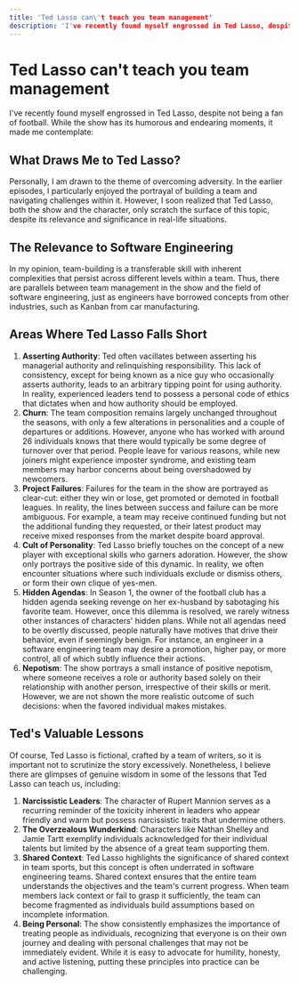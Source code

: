 ```yaml
---
title: 'Ted Lasso can\'t teach you team management'
description: 'I've recently found myself engrossed in Ted Lasso, despite not being a fan of football. While the show has its humorous and endearing moments, it made me contemplate...'
---
```


# Ted Lasso can't teach you team management
I've recently found myself engrossed in Ted Lasso, despite not being a fan of football. While the show has its humorous and endearing moments, it made me contemplate:

## What Draws Me to Ted Lasso?
Personally, I am drawn to the theme of overcoming adversity. In the earlier episodes, I particularly enjoyed the portrayal of building a team and navigating challenges within it. However, I soon realized that Ted Lasso, both the show and the character, only scratch the surface of this topic, despite its relevance and significance in real-life situations.

## The Relevance to Software Engineering
In my opinion, team-building is a transferable skill with inherent complexities that persist across different levels within a team. Thus, there are parallels between team management in the show and the field of software engineering, just as engineers have borrowed concepts from other industries, such as Kanban from car manufacturing.

## Areas Where Ted Lasso Falls Short
1. **Asserting Authority**: Ted often vacillates between asserting his managerial authority and relinquishing responsibility. This lack of consistency, except for being known as a nice guy who occasionally asserts authority, leads to an arbitrary tipping point for using authority. In reality, experienced leaders tend to possess a personal code of ethics that dictates when and how authority should be employed.
1. **Churn**: The team composition remains largely unchanged throughout the seasons, with only a few alterations in personalities and a couple of departures or additions. However, anyone who has worked with around 26 individuals knows that there would typically be some degree of turnover over that period. People leave for various reasons, while new joiners might experience imposter syndrome, and existing team members may harbor concerns about being overshadowed by newcomers.
1. **Project Failures**: Failures for the team in the show are portrayed as clear-cut: either they win or lose, get promoted or demoted in football leagues. In reality, the lines between success and failure can be more ambiguous. For example, a team may receive continued funding but not the additional funding they requested, or their latest product may receive mixed responses from the market despite board approval.
1. **Cult of Personality**: Ted Lasso briefly touches on the concept of a new player with exceptional skills who garners adoration. However, the show only portrays the positive side of this dynamic. In reality, we often encounter situations where such individuals exclude or dismiss others, or form their own clique of yes-men.
1. **Hidden Agendas**: In Season 1, the owner of the football club has a hidden agenda seeking revenge on her ex-husband by sabotaging his favorite team. However, once this dilemma is resolved, we rarely witness other instances of characters' hidden plans. While not all agendas need to be overtly discussed, people naturally have motives that drive their behavior, even if seemingly benign. For instance, an engineer in a software engineering team may desire a promotion, higher pay, or more control, all of which subtly influence their actions.
1. **Nepotism**: The show portrays a small instance of positive nepotism, where someone receives a role or authority based solely on their relationship with another person, irrespective of their skills or merit. However, we are not shown the more realistic outcome of such decisions: when the favored individual makes mistakes.

## Ted's Valuable Lessons
Of course, Ted Lasso is fictional, crafted by a team of writers, so it is important not to scrutinize the story excessively. Nonetheless, I believe there are glimpses of genuine wisdom in some of the lessons that Ted Lasso can teach us, including:

1. **Narcissistic Leaders**: The character of Rupert Mannion serves as a recurring reminder of the toxicity inherent in leaders who appear friendly and warm but possess narcissistic traits that undermine others.
1. **The Overzealous Wunderkind**: Characters like Nathan Shelley and Jamie Tartt exemplify individuals acknowledged for their individual talents but limited by the absence of a great team supporting them.
1. **Shared Context**: Ted Lasso highlights the significance of shared context in team sports, but this concept is often underrated in software engineering teams. Shared context ensures that the entire team understands the objectives and the team's current progress. When team members lack context or fail to grasp it sufficiently, the team can become fragmented as individuals build assumptions based on incomplete information.
1. **Being Personal**: The show consistently emphasizes the importance of treating people as individuals, recognizing that everyone is on their own journey and dealing with personal challenges that may not be immediately evident. While it is easy to advocate for humility, honesty, and active listening, putting these principles into practice can be challenging.